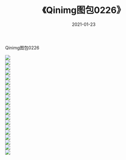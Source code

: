 ﻿---
layout: post
title:  《Qinimg图包0226》
date:   2021-01-23
img: http://imgx.orgx.ga/Qinimg图包/Qinimg图包0226/000.jpg
categories: [美女, 清纯, 唯美]
---

Qinimg图包0226

 ![](http://imgx.orgx.ga/Qinimg图包/Qinimg图包0226/001.jpg) <br>![](http://imgx.orgx.ga/Qinimg图包/Qinimg图包0226/002.jpg) <br>![](http://imgx.orgx.ga/Qinimg图包/Qinimg图包0226/003.jpg) <br>![](http://imgx.orgx.ga/Qinimg图包/Qinimg图包0226/004.jpg) <br>![](http://imgx.orgx.ga/Qinimg图包/Qinimg图包0226/005.jpg) <br>![](http://imgx.orgx.ga/Qinimg图包/Qinimg图包0226/006.jpg) <br>![](http://imgx.orgx.ga/Qinimg图包/Qinimg图包0226/007.jpg) <br>![](http://imgx.orgx.ga/Qinimg图包/Qinimg图包0226/008.jpg) <br>![](http://imgx.orgx.ga/Qinimg图包/Qinimg图包0226/009.jpg) <br>![](http://imgx.orgx.ga/Qinimg图包/Qinimg图包0226/010.jpg) <br>![](http://imgx.orgx.ga/Qinimg图包/Qinimg图包0226/011.jpg) <br>![](http://imgx.orgx.ga/Qinimg图包/Qinimg图包0226/012.jpg) <br>![](http://imgx.orgx.ga/Qinimg图包/Qinimg图包0226/013.jpg) <br>![](http://imgx.orgx.ga/Qinimg图包/Qinimg图包0226/014.jpg) <br>![](http://imgx.orgx.ga/Qinimg图包/Qinimg图包0226/015.jpg) <br>![](http://imgx.orgx.ga/Qinimg图包/Qinimg图包0226/016.jpg) <br>![](http://imgx.orgx.ga/Qinimg图包/Qinimg图包0226/017.jpg) <br>![](http://imgx.orgx.ga/Qinimg图包/Qinimg图包0226/018.jpg) <br>![](http://imgx.orgx.ga/Qinimg图包/Qinimg图包0226/019.jpg) <br>![](http://imgx.orgx.ga/Qinimg图包/Qinimg图包0226/020.jpg) <br>